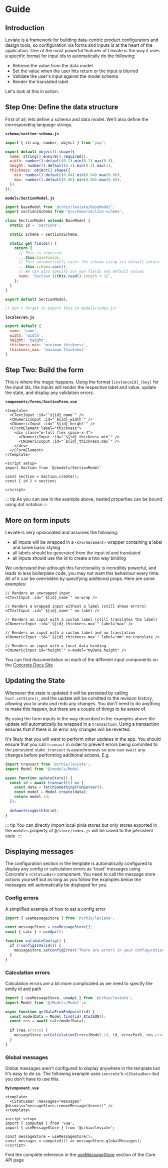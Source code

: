 # Guide

## Introduction

Leviate is a framework for building data-centric product configurators and design tools, so configuration via forms and inputs is at the heart of the application. One of the most powerful features of Leviate is the way it uses a specific format for input ids to automatically do the following:

- Retrieve the value from the data model
- Set the value when the user hits return or the input is blurred
- Validate the user's input against the model schema
- Render the translated label

Let's look at this in action.

## Step One: Define the data structure

First of all, lets define a schema and data model. We'll also define the corresponding language strings.

**`schema/section-schema.js`**

```javascript
import { string, number, object } from 'yup';

export default object().shape({
  name: string().ensure().required(),
  width: number().default(0.2).min(0.1).max(0.5),
  height: number().default(0.5).min(0.2).max(1),
  thickness: object().shape({
    min: number().default(0.04).min(0.04).max(0.06),
    max: number().default(0.06).min(0.06).max(0.08),
  })
});

```


**`models/SectionModel.js`**

```javascript
import BaseModel from '@crhio/leviate/BaseModel';
import sectionsSchema from '@/schema/section-schema';

class SectionModel extends BaseModel {
  static id = 'sections';

  static schema = sectionsSchema;

  static get fields() {
    return {
      // This is required
      ...this.baseFields,
      // This automatically casts the schema using its default values
      ...this.schema.cast(),
      // We can also specify our own fields and default values 
      name: `Section ${this.read().length + 1}`,
    };
  }
}

export default SectionModel;

// Don't forget to export this in models/index.js!

```

**`locales/en.js`**
```javascript
export default {
  name: 'name',
  width: 'width',
  height: 'height',
  thickness_min: 'minimum thickness',
  thickness_max: 'maximum thickness'
}
```

## Step Two: Build the form

This is where the magic happens. Using the format `[instanceId]_[key]` for the input ids, the inputs will render the respective label and value, update the state, and display any validation errors.

**`components/forms/SectionForm.vue`**

```vue
<template>
  <CTextInput :id="`${id}_name`" />
  <CNumericInput :id="`${id}_width`" />
  <CNumericInput :id="`${id}_height`" />
  <CFormElement label="thickness">
    <div class="w-full flex space-x-4">
      <CNumericInput :id="`${id}_thickness.min`" />
      <CNumericInput :id="`${id}_thickness.max`" />
    </div>
  </CFormElement>
</template>

<script setup>
import Section from '@/models/SectionModel'

const section = Section.create();
const { id } = section;

</script>
```

::: tip
As you can see in the example above, nested properties can be bound using dot notation
:::

## More on form inputs

Leviate is very opinionated and assumes the following:
- all inputs will be wrapped in a `<CFormElement>` wrapper containing a label and some basic styling
- all labels should be generated from the input id and translated
- all inputs should use the id to create a two way binding

We understand that although this functionality is incredibly powerful, and leads to less boilerplate code, you may not want this behaviour every time. All of it can be overridden by specifying additional props. Here are some examples:

```vue
// Renders an unwrapped input
<CTextInput :id="`${id}_name`" no-wrap />

// Renders a wrapped input without a label (still shows errors)
<CTextInput :id="`${id}_name`" no-label />

// Renders an input with a custom label (still translates the label)
<CNumericInput :id="`${id}_thickness.max`" label="max" />

// Renders an input with a custom label and no translation
<CNumericInput :id="`${id}_thickness.max`" label="mm" no-translate />

// Renders an input with a local data binding
<CNumericInput id="height`" v-model="myData.height" />
```

You can find documentation on each of the different input components on the [Concrete Docs Site](https://leviat-concrete.netlify.app/)

## Updating the State

Whenever the state is updated it will be persisted by calling `host.setState()`, and the update will be comitted to the revision history, allowing you to undo and redo any changes. You don't need to do anything to make this happen, but there are a couple of things to be aware of.

By using the form inputs in the way described in the examples above the update will automatically be wrapped in a `transaction`. Using a transaction ensures that if there is an error any changes will be reverted.

It's likely that you will want to perform other updates in the app. You should ensure that you call `transact` in order to prevent errors being commited to the persistent state. `transact` is asynchronous so you can `await` any changes before performing additional actions. E.g.

```javascript
import transact from '@crhio/leviate';
import Model from '@/models/Model'

async function updateStore() {
  const id = await transact(() => {
    const data = fetchSomethingFromServer();
    const model = Model.create(data);
    return model.id;
  });
  
  doSomethingWithId(id);
}
```

::: tip
You can directly import local pinia stores but only stores exported in the `modules` property of `@/store/index.js` will be saved to the persistent state.
:::

## Displaying messages

The configuration section in the template is automatically configured to display any config or calculation errors as 'toast' messages using Concrete's `<CStatusBar>` component. You need to call the message store actions yourself but as long as you follow the examples below the messages will automatically be displayed for you.

### Config errors

A simplified example of how to set a config error

```javascript
import { useMessageStore } from '@crhio/leviate';

const messageStore = useMessageStore();
const { calc } = useApi();

function validateConfig() {
  if (!configIsValid()) {
    messageStore.setConfigError('There are errors in your configuration');
  }
}
```

### Calculation errors

Calculation errors are a bit more complicated as we need to specify the entity id and path

```javascript
import { useMessageStore, useApi } from '@crhio/leviate';
import Model from '@/Models/Model';s

async function getDataFromEndpoint(id) {
  const modelData = Model.find(id).$toJSON();
  const res = await calc(modelData);
  
  if (res.errors) {
    messageStore.setCalculationErrors(Model.id, id, errorPath, res.errors);
  }
} 
```

### Global messages

Global messages aren't configured to display anywhere in the template but it's easy to do so. The following example uses `concrete`'s `<CStatusBar>` but you don't have to use this.

**`MyComponent.vue`**
```vue
<template>
  <CStatusBar :messages="messages" @dismiss="messageStore.removeMessage($event)" />
</template>

<script setup>
import { computed } from 'vue';
import { useMessageStore } from '@crhio/leviate';

const messageStore = useMessageStore();
const messages = computed(() => messageStore.globalMessages);
</script>
```

Find the complete reference in the [useMessageStore](/core.html#usemessagestore) section of the Core API page
